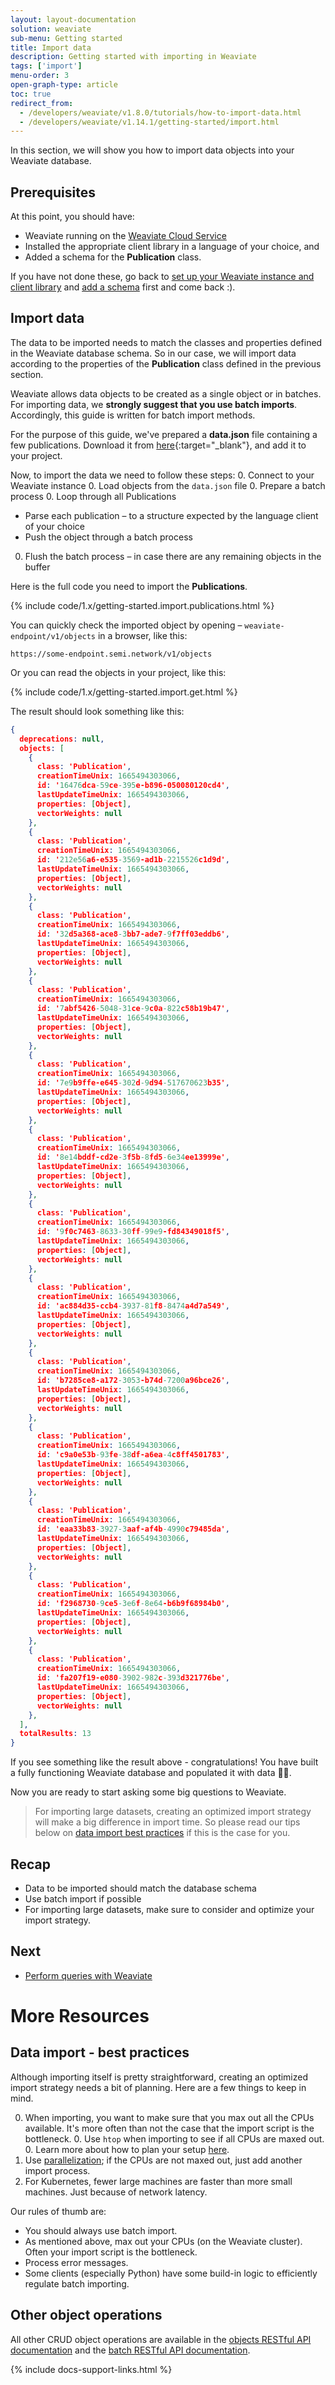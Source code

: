 ```yaml
---
layout: layout-documentation
solution: weaviate
sub-menu: Getting started
title: Import data
description: Getting started with importing in Weaviate
tags: ['import']
menu-order: 3
open-graph-type: article
toc: true
redirect_from:
  - /developers/weaviate/v1.8.0/tutorials/how-to-import-data.html
  - /developers/weaviate/v1.14.1/getting-started/import.html
---
```


In this section, we will show you how to import data objects into your Weaviate database.

## Prerequisites 

At this point, you should have: 
- Weaviate running on the [Weaviate Cloud Service](https://console.semi.technology)
- Installed the appropriate client library in a language of your choice, and
- Added a schema for the **Publication** class.

If you have not done these, go back to [set up your Weaviate instance and client library](./installation.html) and [add a schema](./schema.html) first and come back :).

## Import data

The data to be imported needs to match the classes and properties defined in the Weaviate database schema. So in our case, we will import data according to the properties of the **Publication** class defined in the previous section.

Weaviate allows data objects to be created as a single object or in batches. For importing data, we **strongly suggest that you use batch imports**. Accordingly, this guide is written for batch import methods.

<!-- > 💡 The big difference between creating a single object in Weaviate and batch imports is that instead of sending a single JSON object, batch sends an array of JSON objects. -->

<!-- As you've seen in the [basics getting started guide](./basics.html#data-objects-in-weaviate), Weaviate data objects are class-property-based JSON objects. -->

For the purpose of this guide, we've prepared a **data.json** file containing a few publications. Download it from [here](https://raw.githubusercontent.com/semi-technologies/weaviate-io/main/downloads/data.json){:target="_blank"}, and add it to your project.

Now, to import the data we need to follow these steps:
0. Connect to your Weaviate instance
0. Load objects from the `data.json` file
0. Prepare a batch process
0. Loop through all Publications
  * Parse each publication – to a structure expected by the language client of your choice
  * Push the object through a batch process
0. Flush the batch process – in case there are any remaining objects in the buffer

Here is the full code you need to import the **Publications**.

{% include code/1.x/getting-started.import.publications.html %}

You can quickly check the imported object by opening – `weaviate-endpoint/v1/objects` in a browser, like this:

```
https://some-endpoint.semi.network/v1/objects
```

Or you can read the objects in your project, like this:

{% include code/1.x/getting-started.import.get.html %}

The result should look something like this:

```json
{
  deprecations: null,
  objects: [
    {
      class: 'Publication',
      creationTimeUnix: 1665494303066,
      id: '16476dca-59ce-395e-b896-050080120cd4',
      lastUpdateTimeUnix: 1665494303066,
      properties: [Object],
      vectorWeights: null
    },
    {
      class: 'Publication',
      creationTimeUnix: 1665494303066,
      id: '212e56a6-e535-3569-ad1b-2215526c1d9d',
      lastUpdateTimeUnix: 1665494303066,
      properties: [Object],
      vectorWeights: null
    },
    {
      class: 'Publication',
      creationTimeUnix: 1665494303066,
      id: '32d5a368-ace8-3bb7-ade7-9f7ff03eddb6',
      lastUpdateTimeUnix: 1665494303066,
      properties: [Object],
      vectorWeights: null
    },
    {
      class: 'Publication',
      creationTimeUnix: 1665494303066,
      id: '7abf5426-5048-31ce-9c0a-822c58b19b47',
      lastUpdateTimeUnix: 1665494303066,
      properties: [Object],
      vectorWeights: null
    },
    {
      class: 'Publication',
      creationTimeUnix: 1665494303066,
      id: '7e9b9ffe-e645-302d-9d94-517670623b35',
      lastUpdateTimeUnix: 1665494303066,
      properties: [Object],
      vectorWeights: null
    },
    {
      class: 'Publication',
      creationTimeUnix: 1665494303066,
      id: '8e14bddf-cd2e-3f5b-8fd5-6e34ee13999e',
      lastUpdateTimeUnix: 1665494303066,
      properties: [Object],
      vectorWeights: null
    },
    {
      class: 'Publication',
      creationTimeUnix: 1665494303066,
      id: '9f0c7463-8633-30ff-99e9-fd84349018f5',
      lastUpdateTimeUnix: 1665494303066,
      properties: [Object],
      vectorWeights: null
    },
    {
      class: 'Publication',
      creationTimeUnix: 1665494303066,
      id: 'ac884d35-ccb4-3937-81f8-8474a4d7a549',
      lastUpdateTimeUnix: 1665494303066,
      properties: [Object],
      vectorWeights: null
    },
    {
      class: 'Publication',
      creationTimeUnix: 1665494303066,
      id: 'b7285ce8-a172-3053-b74d-7200a96bce26',
      lastUpdateTimeUnix: 1665494303066,
      properties: [Object],
      vectorWeights: null
    },
    {
      class: 'Publication',
      creationTimeUnix: 1665494303066,
      id: 'c9a0e53b-93fe-38df-a6ea-4c8ff4501783',
      lastUpdateTimeUnix: 1665494303066,
      properties: [Object],
      vectorWeights: null
    },
    {
      class: 'Publication',
      creationTimeUnix: 1665494303066,
      id: 'eaa33b83-3927-3aaf-af4b-4990c79485da',
      lastUpdateTimeUnix: 1665494303066,
      properties: [Object],
      vectorWeights: null
    },
    {
      class: 'Publication',
      creationTimeUnix: 1665494303066,
      id: 'f2968730-9ce5-3e6f-8e64-b6b9f68984b0',
      lastUpdateTimeUnix: 1665494303066,
      properties: [Object],
      vectorWeights: null
    },
    {
      class: 'Publication',
      creationTimeUnix: 1665494303066,
      id: 'fa207f19-e080-3902-982c-393d321776be',
      lastUpdateTimeUnix: 1665494303066,
      properties: [Object],
      vectorWeights: null
    },
  ],
  totalResults: 13
}
```

If you see something like the result above - congratulations! You have built a fully functioning Weaviate database and populated it with data 🚀🎉. 

Now you are ready to start asking some big questions to Weaviate.

> For importing large datasets, creating an optimized import strategy will make a big difference in import time. So please read our tips below on [data import best practices](#data-import---best-practices) if this is the case for you.

## Recap

* Data to be imported should match the database schema
* Use batch import if possible
* For importing large datasets, make sure to consider and optimize your import strategy.

## Next

- [Perform queries with Weaviate](./query.html)

# More Resources

## Data import - best practices

Although importing itself is pretty straightforward, creating an optimized import strategy needs a bit of planning. Here are a few things to keep in mind.

0. When importing, you want to make sure that you max out all the CPUs available. It's more often than not the case that the import script is the bottleneck.
    0. Use `htop` when importing to see if all CPUs are maxed out.
    0. Learn more about how to plan your setup [here](./installation.html#running-weaviate-yourself).
0. Use [parallelization](https://www.computerhope.com/jargon/p/parallelization.htm#:~:text=Parallelization%20is%20the%20act%20of,the%20next%2C%20then%20the%20next.); if the CPUs are not maxed out, just add another import process.
0. For Kubernetes, fewer large machines are faster than more small machines. Just because of network latency.

Our rules of thumb are:
* You should always use batch import.
* As mentioned above, max out your CPUs (on the Weaviate cluster). Often your import script is the bottleneck.
* Process error messages.
* Some clients (especially Python) have some build-in logic to efficiently regulate batch importing.

## Other object operations

All other CRUD object operations are available in the [objects RESTful API documentation](../restful-api-references/objects.html) and the [batch RESTful API documentation](../restful-api-references/batch.html).

{% include docs-support-links.html %}
